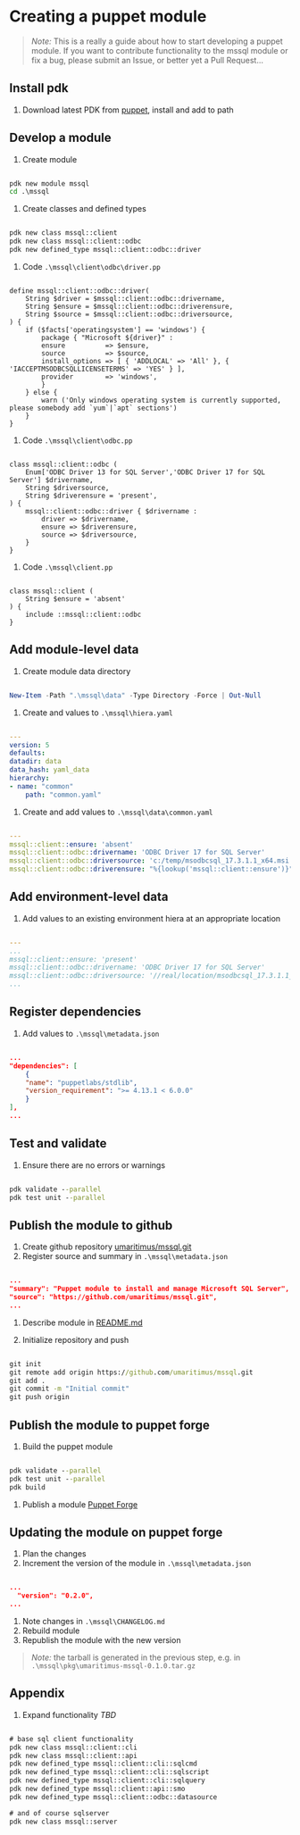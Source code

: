 # Creating a puppet module

> _Note:_  This is a really a guide about how to start developing a puppet module.  If you want to contribute functionality to the mssql module or fix a bug, please submit an Issue, or better yet a Pull Request...

## Install pdk

1. Download latest PDK from [puppet](https://puppet.com/download-puppet-development-kit), install and add to path


## Develop a module

1. Create module

```cmd

pdk new module mssql
cd .\mssql

```

1. Create classes and defined types

```cmd

pdk new class mssql::client
pdk new class mssql::client::odbc
pdk new defined_type mssql::client::odbc::driver

```

1. Code `.\mssql\client\odbc\driver.pp`

```puppet

define mssql::client::odbc::driver(
    String $driver = $mssql::client::odbc::drivername,
    String $ensure = $mssql::client::odbc::driverensure,
    String $source = $mssql::client::odbc::driversource,
) {
    if ($facts['operatingsystem'] == 'windows') {
        package { "Microsoft ${driver}" :
        ensure          => $ensure,
        source          => $source,
        install_options => [ { 'ADDLOCAL' => 'All' }, { 'IACCEPTMSODBCSQLLICENSETERMS' => 'YES' } ],
        provider        => 'windows',
        }
    } else {
        warn ('Only windows operating system is currently supported, please somebody add `yum`|`apt` sections')
    }
}

```

1. Code `.\mssql\client\odbc.pp`

```puppet

class mssql::client::odbc (
    Enum['ODBC Driver 13 for SQL Server','ODBC Driver 17 for SQL Server'] $drivername,
    String $driversource,
    String $driverensure = 'present',
) {
    mssql::client::odbc::driver { $drivername :
        driver => $drivername,
        ensure => $driverensure,
        source => $driversource,
    }
}

```

1. Code `.\mssql\client.pp`

```puppet

class mssql::client (
    String $ensure = 'absent'
) {
    include ::mssql::client::odbc
}

```

## Add module-level data

1. Create module data directory

```powershell

New-Item -Path ".\mssql\data" -Type Directory -Force | Out-Null

```

1. Create and values to `.\mssql\hiera.yaml`

```yaml

---
version: 5
defaults:
datadir: data
data_hash: yaml_data
hierarchy:
- name: "common"
    path: "common.yaml"

```

1. Create and add values to `.\mssql\data\common.yaml`

```yaml

---
mssql::client::ensure: 'absent'
mssql::client::odbc::drivername: 'ODBC Driver 17 for SQL Server'
mssql::client::odbc::driversource: 'c:/temp/msodbcsql_17.3.1.1_x64.msi'
mssql::client::odbc::driverensure: "%{lookup('mssql::client::ensure')}"

```

## Add environment-level data

1. Add values to an existing environment hiera at an appropriate location

```yaml

---
...
mssql::client::ensure: 'present'
mssql::client::odbc::drivername: 'ODBC Driver 17 for SQL Server'
mssql::client::odbc::driversource: '//real/location/msodbcsql_17.3.1.1_x64.msi'
...

```

## Register dependencies

1. Add values to `.\mssql\metadata.json`

```json

...
"dependencies": [
    {
    "name": "puppetlabs/stdlib",
    "version_requirement": ">= 4.13.1 < 6.0.0"
    }
],
...

```

## Test and validate

1. Ensure there are no errors or warnings

```cmd

pdk validate --parallel
pdk test unit --parallel

```

## Publish the module to github

1. Create github repository [umaritimus/mssql.git](https://github.com/umaritimus/mssql.git)
1. Register source and summary in `.\mssql\metadata.json`

```json

...
"summary": "Puppet module to install and manage Microsoft SQL Server",
"source": "https://github.com/umaritimus/mssql.git",
...

```

1. Describe module in [README.md](README.md)

1. Initialize repository and push

```cmd

git init
git remote add origin https://github.com/umaritimus/mssql.git
git add .
git commit -m "Initial commit"
git push origin

```

## Publish the module to puppet forge

1. Build the puppet module

```cmd

pdk validate --parallel
pdk test unit --parallel
pdk build

```

1. Publish a module [Puppet Forge](https://forge.puppet.com/upload)

## Updating the module on puppet forge

1. Plan the changes
1. Increment the version of the module in `.\mssql\metadata.json`

```json

...
  "version": "0.2.0",
...

```

1. Note changes in `.\mssql\CHANGELOG.md`
1. Rebuild module
1. Republish the module with the new version

> _Note:_ the tarball is generated in the previous step, e.g. in `.\mssql\pkg\umaritimus-mssql-0.1.0.tar.gz`

## Appendix

1. Expand functionality *TBD*

```cmd

# base sql client functionality
pdk new class mssql::client::cli
pdk new class mssql::client::api
pdk new defined_type mssql::client::cli::sqlcmd
pdk new defined_type mssql::client::cli::sqlscript
pdk new defined_type mssql::client::cli::sqlquery
pdk new defined_type mssql::client::api::smo
pdk new defined_type mssql::client::odbc::datasource

# and of course sqlserver
pdk new class mssql::server

```
